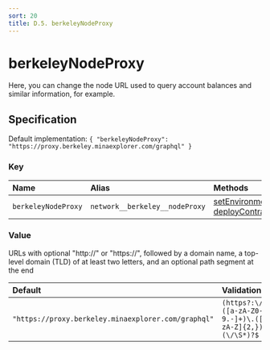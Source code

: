 ```yaml
---
sort: 20
title: D.5. berkeleyNodeProxy
---
```


# berkeleyNodeProxy

Here, you can change the node URL used to query account balances and similar information, for example.


## Specification

Default implementation: ```{ "berkeleyNodeProxy": "https://proxy.berkeley.minaexplorer.com/graphql" }```

### Key

| **Name** | **Alias** | **Methods** | **Category** |  
|:--|:--|:--|:--|
| ```berkeleyNodeProxy``` | ```network__berkeley__nodeProxy``` | [setEnvironment](../methods/setEnvironment.html#options), [deployContract](../methods/deployContract.html#options) | [Network](../options/#network) |

### Value

URLs with optional "http://" or "https://", followed by a domain name, a top-level domain (TLD) of at least two letters, and an optional path segment at the end

| **Default** | **Validation** | **Type** |
|:--|:--|:--|
| ```"https://proxy.berkeley.minaexplorer.com/graphql"``` | ```(https?:\/\/)?([a-zA-Z0-9.-]+)\.([a-zA-Z]{2,})(\/\S*)?$``` | ```string``` |

